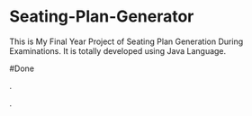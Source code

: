 # Seating-Plan-Generator

This is My Final Year Project of Seating Plan Generation During Examinations. It is totally developed using Java Language.






















#Done




















































.




































































































































































































































































































































































































































































































.






































